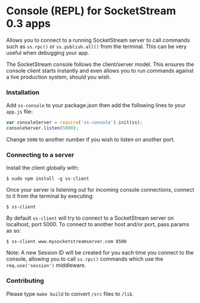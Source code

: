 # Console (REPL) for SocketStream 0.3 apps

Allows you to connect to a running SocketStream server to call commands such as `ss.rpc()` or `ss.publish.all()` from the terminal. This can be very useful when debugging your app.

The SocketStream console follows the client/server model. This ensures the console client starts instantly and even allows you to run commands against a live production system, should you wish.


### Installation

Add `ss-console` to your package.json then add the following lines to your `app.js` file:

```javascript
var consoleServer = require('ss-console').init(ss);
consoleServer.listen(5000);
```

Change `5000` to another number if you wish to listen on another port.


### Connecting to a server

Install the client globally with:

    $ sudo npm install -g ss-client

Once your server is listening out for incoming console connections, connect to it from the terminal by executing:

    $ ss-client

By default `ss-client` will try to connect to a SocketStream server on localhost, port 5000. To connect to another host and/or port, pass params as so:

    $ ss-client www.mysocketstreamserver.com 8500

Note: A new Session ID will be created for you each time you connect to the console, allowing you to call `ss.rpc()` commands which use the `req.use('session')` middleware.


### Contributing

Please type `make build` to convert `/src` files to `/lib`.